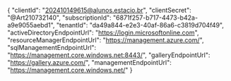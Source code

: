 

{
  "clientId": "202410149615@alunos.estacio.br",
  "clientSecret": "@Art210732140",
  "subscriptionId": "6871f257-b717-4473-b42a-a9e9055aebd1",
  "tenantId": "da49a844-e2e3-40af-86a6-c3819d704f49",
  "activeDirectoryEndpointUrl": "https://login.microsoftonline.com",
  "resourceManagerEndpointUrl": "https://management.azure.com/",
  "sqlManagementEndpointUrl": "https://management.core.windows.net:8443/",
  "galleryEndpointUrl": "https://gallery.azure.com/",
  "managementEndpointUrl": "https://management.core.windows.net/"
}
